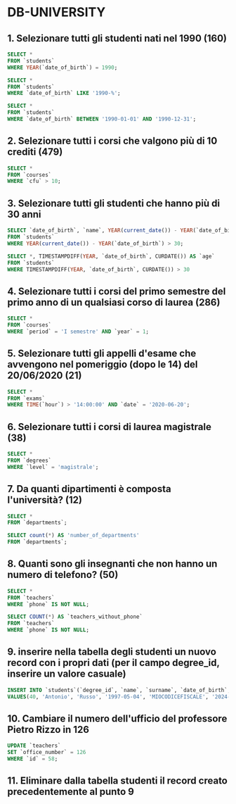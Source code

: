 # DB-UNIVERSITY

## 1. Selezionare tutti gli studenti nati nel 1990 (160)

```SQL
SELECT *
FROM `students`
WHERE YEAR(`date_of_birth`) = 1990;

SELECT *
FROM `students`
WHERE `date_of_birth` LIKE '1990-%';

SELECT *
FROM `students`
WHERE `date_of_birth` BETWEEN '1990-01-01' AND '1990-12-31';
```

## 2. Selezionare tutti i corsi che valgono più di 10 crediti (479)

```SQL
SELECT *
FROM `courses`
WHERE `cfu` > 10;
```

## 3. Selezionare tutti gli studenti che hanno più di 30 anni

```SQL
SELECT `date_of_birth`, `name`, YEAR(current_date()) - YEAR(`date_of_birth`) AS `age`
FROM `students`
WHERE YEAR(current_date()) - YEAR(`date_of_birth`) > 30;

SELECT *, TIMESTAMPDIFF(YEAR, `date_of_birth`, CURDATE()) AS `age`
FROM `students`
WHERE TIMESTAMPDIFF(YEAR, `date_of_birth`, CURDATE()) > 30
```

## 4. Selezionare tutti i corsi del primo semestre del primo anno di un qualsiasi corso di laurea (286)

```SQL
SELECT *
FROM `courses`
WHERE `period` = 'I semestre' AND `year` = 1;
```

## 5. Selezionare tutti gli appelli d'esame che avvengono nel pomeriggio (dopo le 14) del 20/06/2020 (21)

```SQL
SELECT *
FROM `exams`
WHERE TIME(`hour`) > '14:00:00' AND `date` = '2020-06-20';
```

## 6. Selezionare tutti i corsi di laurea magistrale (38)

```SQL
SELECT *
FROM `degrees`
WHERE `level` = 'magistrale';

```

## 7. Da quanti dipartimenti è composta l'università? (12)

```SQL
SELECT *
FROM `departments`;

SELECT count(*) AS 'number_of_departments'
FROM `departments`;
```

## 8. Quanti sono gli insegnanti che non hanno un numero di telefono? (50)

```SQL
SELECT *
FROM `teachers`
WHERE `phone` IS NOT NULL;

SELECT COUNT(*) AS `teachers_without_phone`
FROM `teachers`
WHERE `phone` IS NOT NULL;
```

## 9. inserire nella tabella degli studenti un nuovo record con i propri dati (per il campo degree_id, inserire un valore casuale)

```SQL
INSERT INTO `students`(`degree_id`, `name`, `surname`, `date_of_birth`, `fiscal_code`, `enrolment_date`, `registration_number`, `email`)
VALUES(40, 'Antonio', 'Russo', '1997-05-04', 'MIOCODICEFISCALE', '2024-12-18', 625033, 'antonio.mail@gmail.com');
```

## 10. Cambiare il numero dell'ufficio del professore Pietro Rizzo in 126

```SQL
UPDATE `teachers`
SET `office_number` = 126
WHERE `id` = 58;
```

## 11. Eliminare dalla tabella studenti il record creato precedentemente al punto 9
